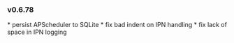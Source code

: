 <h3>v0.6.78</h3>
* persist APScheduler to SQLite
* fix bad indent on IPN handling
* fix lack of space in IPN logging
